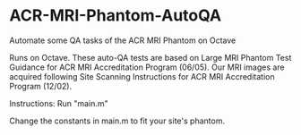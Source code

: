 # ACR-MRI-Phantom-AutoQA
Automate some QA tasks of the ACR MRI Phantom on Octave

Runs on Octave.  These auto-QA tests are based on Large MRI Phantom Test Guidance for ACR MRI Accreditation Program (06/05).  Our MRI images are acquired following Site Scanning Instructions for ACR MRI Accreditation Program (12/02).

Instructions:
Run "main.m"

Change the constants in main.m to fit your site's phantom.
